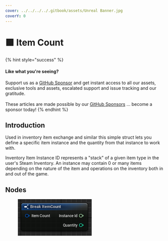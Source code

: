 ```yaml
---
cover: ../../../../.gitbook/assets/Unreal Banner.jpg
coverY: 0
---
```


# 🟩 Item Count

{% hint style="success" %}
#### Like what you're seeing?

Support us as a [GitHub Sponsor](../../../../where-to-buy/become-a-sponsor.md) and get instant access to all our assets, exclusive tools and assets, escalated support and issue tracking and our gratitude.\
\
These articles are made possible by our [GitHub Sponsors](../../../../where-to-buy/become-a-sponsor.md) ... become a sponsor today!
{% endhint %}

## Introduction

Used in inventory item exchange and similar this simple struct lets you define a specific item instance and the quantity from that instance to work with.

Inventory Item Instance ID represents a "stack" of a given item type in the user's Steam Inventory. An instance may contain 0 or many items depending on the nature of the item and operations on the inventory both in and out of the game.

## Nodes

<figure><img src="../../../../.gitbook/assets/image (3) (1) (1) (1) (1) (1) (1) (1) (1) (1) (1) (1) (1) (1) (1) (1) (1) (1) (1) (1) (1) (1) (1).png" alt=""><figcaption></figcaption></figure>
